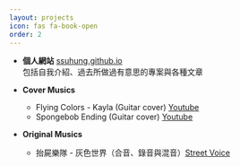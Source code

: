 ```yaml
---
layout: projects
icon: fas fa-book-open
order: 2
---
```


* **個人網站** [ssuhung.github.io](https://ssuhung.github.io)  
包括自我介紹、過去所做過有意思的專案與各種文章

* **Cover Musics**
    * Flying Colors - Kayla (Guitar cover) [Youtube](https://youtu.be/b4dqX29PegE)
    * Spongebob Ending (Guitar cover) [Youtube](https://youtu.be/jW1jlVZqGHk)

* **Original Musics**
    * 抬屍樂隊 - 灰色世界（合音、錄音與混音）[Street Voice](https://streetvoice.com/kochile/songs/609031/)
